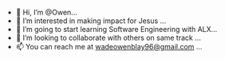 - 👋 Hi, I’m @Owen...
- 👀 I’m interested in making impact for Jesus ...
- 🌱 I’m going to start learning Software Engineering with ALX...
- 💞️ I’m looking to collaborate with others on same track ...
- 📫 You can reach me at wadeowenblay96@gmail.com ...

<!---
ForKingAndCountry/ForKingAndCountry is a ✨ special ✨ repository because its `README.md` (this file) appears on your GitHub profile.
You can click the Preview link to take a look at your changes.
--->
